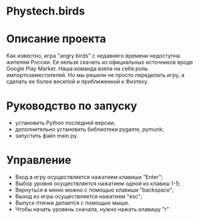 # Phystech.birds

# Описание проекта
Как известно, игра "angry birds" с недавнего времени недоступна жителям России. Ее нельзя скачать из официальных источников вроде Google Play Market. 
Наша команда взяла на себя роль импортозаместителей. Но мы решили не просто переделать игру, а сделать ее более веселой и приближенной к Физтеху. 

# Руководство по запуску
- установить Python последней версии;
- дополнительно установить библиотеки pygame, pymunk;
- запустить файл main.py.

# Управление 
- Вход в игру осуществляется нажатием клавиши "Enter";
- Выбор уровня осуществляется нажатием одной из клавиш 1-5;
- Вернуться в меню можно с помощью клавиши "backspace";
- Выход из игры осуществляется нажатием "esc";
- Выпуск птички делается с помощью мыши.
- Чтобы начать уровень сначала, нужно нажать клавишу "r"
